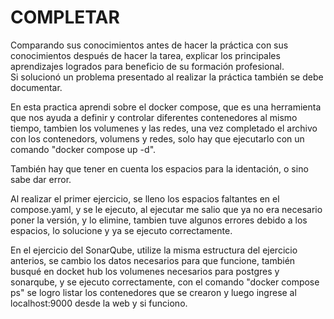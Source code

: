 # COMPLETAR  
Comparando sus conocimientos antes de hacer la práctica con sus conocimientos después de hacer la tarea, explicar los principales aprendizajes logrados para beneficio de su formación profesional.  
Si solucionó un problema presentado al realizar la práctica también se debe documentar.


En esta practica aprendi sobre el docker compose, que es una herramienta que nos ayuda a definir y controlar diferentes contenedores al mismo tiempo, tambien los volumenes y las redes, una vez completado el archivo con los contenedors, volumens y redes, solo hay que ejecutarlo con un comando "docker compose up -d".

También hay que tener en cuenta los espacios para la identación, o sino sabe dar error.

Al realizar el primer ejercicio, se lleno los espacios faltantes en el compose.yaml, y se le ejecuto, al ejecutar me salio que ya no era necesario poner la versión, y lo elimine, tambien tuve algunos errores debido a los espacios, lo solucione y ya se ejecuto correctamente.

En el ejercicio del SonarQube, utilize la misma estructura del ejercicio anterios, se cambio los datos necesarios para que funcione, también busqué en docket hub los volumenes necesarios para postgres y sonarqube, y se ejecuto correctamente, con el comando "docker compose ps" se logro listar los contenedores que se crearon y luego ingrese al localhost:9000 desde la web y si funciono.

